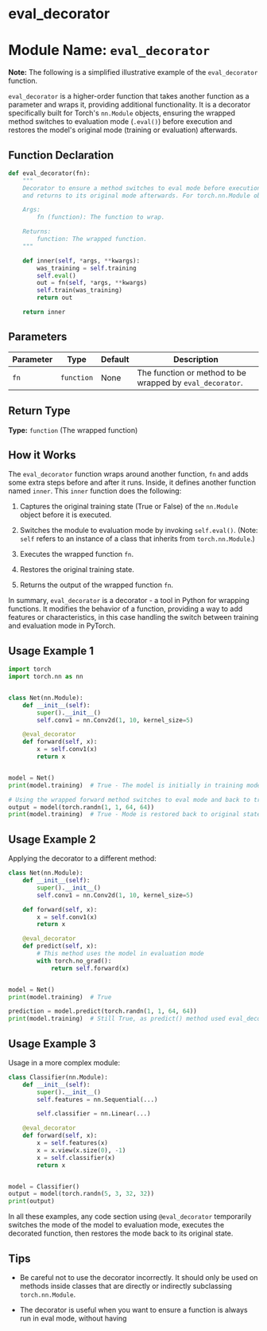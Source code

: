 # eval_decorator

# Module Name: `eval_decorator`

**Note:** The following is a simplified illustrative example of the `eval_decorator` function.

`eval_decorator` is a higher-order function that takes another function as a parameter and wraps it, providing additional functionality. It is a decorator specifically built for Torch's `nn.Module` objects, ensuring the wrapped method switches to evaluation mode (`.eval()`) before execution and restores the model's original mode (training or evaluation) afterwards.

## Function Declaration
```python
def eval_decorator(fn):
    """
    Decorator to ensure a method switches to eval mode before execution
    and returns to its original mode afterwards. For torch.nn.Module objects.

    Args:
        fn (function): The function to wrap.

    Returns:
        function: The wrapped function.
    """

    def inner(self, *args, **kwargs):
        was_training = self.training
        self.eval()
        out = fn(self, *args, **kwargs)
        self.train(was_training)
        return out

    return inner
```

## Parameters

Parameter | Type | Default | Description
--- | --- | --- | ---
`fn` | `function` | None | The function or method to be wrapped by `eval_decorator`.

## Return Type
**Type:** `function` (The wrapped function)

## How it Works

The `eval_decorator` function wraps around another function, `fn` and adds some extra steps before and after it runs. Inside, it defines another function named `inner`. This `inner` function does the following:

1. Captures the original training state (True or False) of the `nn.Module` object before it is executed.

2. Switches the module to evaluation mode by invoking `self.eval()`. (Note: `self` refers to an instance of a class that inherits from `torch.nn.Module`.)

3. Executes the wrapped function `fn`.

4. Restores the original training state.

5. Returns the output of the wrapped function `fn`.

In summary, `eval_decorator` is a decorator - a tool in Python for wrapping functions. It modifies the behavior of a function, providing a way to add features or characteristics, in this case handling the switch between training and evaluation mode in PyTorch.

## Usage Example 1
```python
import torch
import torch.nn as nn


class Net(nn.Module):
    def __init__(self):
        super().__init__()
        self.conv1 = nn.Conv2d(1, 10, kernel_size=5)

    @eval_decorator
    def forward(self, x):
        x = self.conv1(x)
        return x


model = Net()
print(model.training)  # True - The model is initially in training mode

# Using the wrapped forward method switches to eval mode and back to training mode
output = model(torch.randn(1, 1, 64, 64))
print(model.training)  # True - Mode is restored back to original state
```
## Usage Example 2

Applying the decorator to a different method:
```python
class Net(nn.Module):
    def __init__(self):
        super().__init__()
        self.conv1 = nn.Conv2d(1, 10, kernel_size=5)

    def forward(self, x):
        x = self.conv1(x)
        return x

    @eval_decorator
    def predict(self, x):
        # This method uses the model in evaluation mode
        with torch.no_grad():
            return self.forward(x)


model = Net()
print(model.training)  # True

prediction = model.predict(torch.randn(1, 1, 64, 64))
print(model.training)  # Still True, as predict() method used eval_decorator
```

## Usage Example 3

Usage in a more complex module:
```python
class Classifier(nn.Module):
    def __init__(self):
        super().__init__()
        self.features = nn.Sequential(...)

        self.classifier = nn.Linear(...)

    @eval_decorator
    def forward(self, x):
        x = self.features(x)
        x = x.view(x.size(0), -1)
        x = self.classifier(x)
        return x


model = Classifier()
output = model(torch.randn(5, 3, 32, 32))
print(output)
```
In all these examples, any code section using `@eval_decorator` temporarily switches the mode of the model to evaluation mode, executes the decorated function, then restores the mode back to its original state.

## Tips

- Be careful not to use the decorator incorrectly. It should only be used on methods inside classes that are directly or indirectly subclassing `torch.nn.Module`.

- The decorator is useful when you want to ensure a function is always run in eval mode, without having
